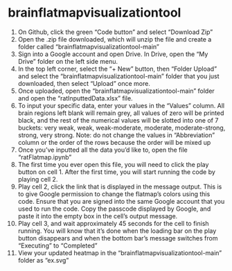 # brainflatmapvisualizationtool
1. On Github, click the green “Code button” and select “Download Zip”
2. Open the .zip file downloaded, which will unzip the file and create a folder called “brainflatmapvisualizationtool-main”
3. Sign into a Google account and open Drive. In Drive, open the “My Drive” folder on the left side menu.
4. In the top left corner, select the “+ New” button, then “Folder Upload” and select the “brainflatmapvisualizationtool-main” folder that you just downloaded, then select “Upload” once more.
5. Once uploaded, open the “brainflatmapvisualizationtool-main” folder and open the “ratInputtedData.xlsx” file.
6. To input your specific data, enter your values in the “Values” column. All brain regions left blank will remain grey, all values of zero will be printed black, and the rest of the numerical values will be slotted into one of 7 buckets: very weak, weak, weak-moderate, moderate, moderate-strong, strong, very strong.
    Note: do not change the values in “Abbreviation” column or the order of the rows because the order will be mixed up
7. Once you’ve inputted all the data you’d like to, open the file “ratFlatmap.ipynb”
8. The first time you ever open this file, you will need to click the play button on cell 1. After the first time, you will start running the code by playing cell 2.
9. Play cell 2, click the link that is displayed in the message output. This is to give Google permission to change the flatmap’s colors using this code. Ensure that you are signed into the same Google account that you used to run the code. Copy the passcode displayed by Google, and paste it into the empty box in the cell’s output message.
10. Play cell 3, and wait approximately 45 seconds for the cell to finish running. You will know that it’s done when the loading bar on the play button disappears and when the bottom bar’s message switches from “Executing” to “Completed”
11. View your updated heatmap in the “brainflatmapvisualizationtool-main” folder as “ex.svg”

